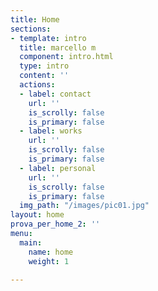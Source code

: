 ```yaml
---
title: Home
sections:
- template: intro
  title: marcello m
  component: intro.html
  type: intro
  content: ''
  actions:
  - label: contact
    url: ''
    is_scrolly: false
    is_primary: false
  - label: works
    url: ''
    is_scrolly: false
    is_primary: false
  - label: personal
    url: ''
    is_scrolly: false
    is_primary: false
  img_path: "/images/pic01.jpg"
layout: home
prova_per_home_2: ''
menu:
  main:
    name: home
    weight: 1

---
```

